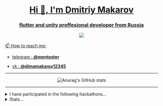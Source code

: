 
<p align="center">
  <a href="" rel="noopener">
</p>


<h1 align="center">Hi 👋, I'm Dmitriy Makarov</h1>
<h3 align="center">flutter and unity proffesional developer from Russia</h3>
<div align="center">
<img src="https://img.shields.io/badge/LOVED%20IDE%20-VSCode%20-gray.svg?colorA=655BE1&colorB=4F44D6&style=for-the-badge"/>


</div>

📫 How to reach me:

- telegram : **@mentoster**

- vk : **[@dimamakarov12345](https://vk.com/dimamakarov12345)**

---

<div align="center">



![Anurag's GitHub stats](https://github-readme-stats.vercel.app/api?username=mentoster&show_icons=true&include_all_commits=true)

</div>

---

<details>
<summary>I have participated in the following hackathons...</summary>
<div align="center">
<p float="left">
  <img src="assets/images/junction_Dmitriy_Makarov Asia-1.png" width="200" />
  <img src="assets/images/junction_Dmitriy_Makarov-1.png" width="200" />
  <img src="assets/images/junction_skysea_game-1.png" width="200" />

</p>
<p float="left">
  <img src="assets/images/diploma-1.png" width="200" />
  <img src="assets/images/Цивровой прорыв финал-1.png" width="200" />
  <img src="assets/images/прорыв-1.png" width="200" />
</p>
<p float="left">
  <img src="assets/images/теле2_game-1.png" width="200" />
</p>
</div>
</details>
<details>
<summary>Stats...</summary>
  
[![mentoster's wakatime stats](https://github-readme-stats.vercel.app/api/wakatime?username=mentoster)](https://github.com/anuraghazra/github-readme-stats)

</details>

